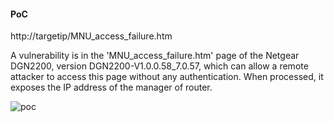 #### PoC
http://targetip/MNU_access_failure.htm

A vulnerability is in the 'MNU_access_failure.htm' page of the Netgear DGN2200, version DGN2200-V1.0.0.58_7.0.57, which can allow a remote attacker to access this page without any authentication. When processed, it exposes the IP address of the manager of router.

![poc](MNU_access_failure.jpg)


